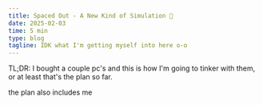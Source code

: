 ```yaml
---
title: Spaced Out - A New Kind of Simulation 🌌
date: 2025-02-03
time: 5 min
type: blog
tagline: IDK what I'm getting myself into here o-o
---
```


TL;DR: I bought a couple pc's and this is how I'm going to tinker with them, or at least that's the plan so far.

the plan also includes me 